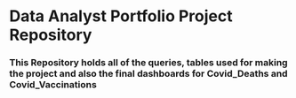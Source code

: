 # Data Analyst Portfolio Project Repository

### This Repository holds all of the queries, tables used for making the project and also the final dashboards for Covid_Deaths and Covid_Vaccinations 
